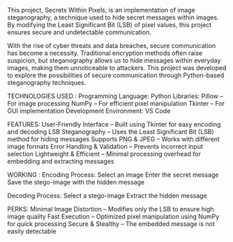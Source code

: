 This project, Secrets Within Pixels, is an implementation of image steganography, a technique used to hide secret messages within images. By modifying the Least Significant Bit (LSB) of pixel values, this project ensures secure and undetectable communication.

With the rise of cyber threats and data breaches, secure communication has become a necessity. Traditional encryption methods often raise suspicion, but steganography allows us to hide messages within everyday images, making them unnoticeable to attackers. This project was developed to explore the possibilities of secure communication through Python-based steganography techniques.

TECHNOLOGIES USED :
Programming Language: Python
Libraries:
Pillow – For image processing
NumPy – For efficient pixel manipulation
Tkinter – For GUI implementation
Development Environment: VS Code

FEATURES:
User-Friendly Interface – Built using Tkinter for easy encoding and decoding
LSB Steganography – Uses the Least Significant Bit (LSB) method for hiding messages
Supports PNG & JPEG – Works with different image formats
Error Handling & Validation – Prevents incorrect input selection
Lightweight & Efficient – Minimal processing overhead for embedding and extracting messages

WORKING :
Encoding Process:
Select an image
Enter the secret message
Save the stego-image with the hidden message

Decoding Process:
Select a stego-image
Extract the hidden message

PERKS:
Minimal Image Distortion – Modifies only the LSB to ensure high image quality
Fast Execution – Optimized pixel manipulation using NumPy for quick processing
Secure & Stealthy – The embedded message is not easily detectable
